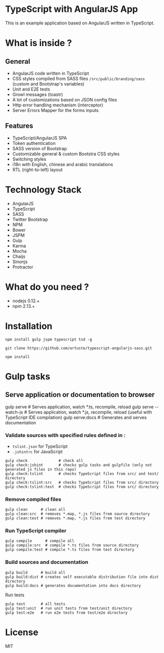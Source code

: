 # TypeScript with AngularJS App
This is an example application based on AngularJS written in TypeScript.

# What is inside ?
## General
* AngularJS code written in TypeScript
* CSS styles compiled from SASS files `/src/public/branding/sass` (custom and Bootstrap's variables)
* Unit and E2E tests
* Growl messages (toastr)
* A lot of customizations based on JSON config files
* Http error handling mechanism (interceptor)
* Server Errors Mapper for the forms inputs

## Features
* TypeScript/AngularJS SPA
* Token authentication
* SASS version of Bootstrap
* Customizable general & custom Bootstra CSS styles
* Switching styles
* i18n with English, chinese and arabic translations
* RTL (right-to-left) layout

# Technology Stack

* AngularJS
* TypeScript
* SASS
* Twitter Bootstrap
* NPM
* Bower
* JSPM
* Gulp
* Karma
* Mocha
* Chaijs
* Sinonjs
* Protractor

# What do you need ?
* nodejs 0.12.+
* npm 2.13.+

# Installation
```
npm install gulp jspm typescript tsd -g
```
```
git clone https://github.com/artuste/typescript-angularjs-sass.git
```
```
npm install
```

# Gulp tasks

## Serve application or documentation to browser

gulp serve            # Serves application, watch *.ts, recompile, reload
gulp serve --watch-js # Serves application, watch *.js, recompile, reload (useful with TypeScript IDE compilation)
gulp serve:docs       # Generates and serves documentation

### Validate sources with specified rules defined in :
* `tslint.json` for TypeScript
* `.jshintrc` for JavaScript
```
gulp check              # check all
gulp check:jshint       # checks gulp tasks and gulpfile (only not generated js files in this repo)
gulp check:tslint       # checks TypeScript files from src/ and test/ directory
gulp check:tslint:src   # checks TypeScript files from src/ directory
gulp check:tslint:test  # checks TypeScript files from src/ directory
```

### Remove compiled files
```
gulp clean      # clean all
gulp clean:src  # removes *.map, *.js files from source directory 
gulp clean:test # removes *.map, *.js files from test directory
```

### Run TypeScript compiler
```
gulp compile      # compile all
gulp compile:src  # compile *.ts files from source directory
gulp compile:test # compile *.ts files from test directory
```

### Build sources and documentation
```
gulp build      # build all
gulp build:dist # creates self executable distribution file into dist directory
gulp build:docs # generates documentation into docs directory
```
Run tests
```
gulp test       # all tests
gulp test:unit  # run unit tests from test/unit directory
gulp test:e2e   # run e2e tests from test/e2e directory
```

# License
MIT

